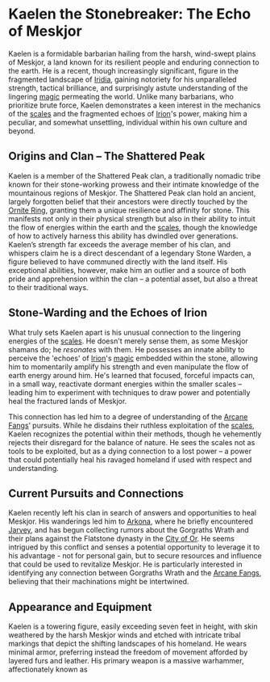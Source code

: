 # Kaelen the Stonebreaker: The Echo of Meskjor

Kaelen is a formidable barbarian hailing from the harsh, wind-swept plains of Meskjor, a land known for its resilient people and enduring connection to the earth. He is a recent, though increasingly significant, figure in the fragmented landscape of [Iridia](/geography/world/iridia.md), gaining notoriety for his unparalleled strength, tactical brilliance, and surprisingly astute understanding of the lingering [magic](/structure/mechanic/magic.md) permeating the world. Unlike many barbarians, who prioritize brute force, Kaelen demonstrates a keen interest in the mechanics of the [scales](/geography/landmark/scale.md) and the fragmented echoes of [Irion](/being/deity/irion.md)'s power, making him a peculiar, and somewhat unsettling, individual within his own culture and beyond.

## Origins and Clan – The Shattered Peak

Kaelen is a member of the Shattered Peak clan, a traditionally nomadic tribe known for their stone-working prowess and their intimate knowledge of the mountainous regions of Meskjor. The Shattered Peak clan hold an ancient, largely forgotten belief that their ancestors were directly touched by the [Ornite Ring](/geography/scale/ornite-ring.md), granting them a unique resilience and affinity for stone.  This manifests not only in their physical strength but also in their ability to intuit the flow of energies within the earth and the [scales](/geography/landmark/scale.md), though the knowledge of how to actively harness this ability has dwindled over generations. Kaelen’s strength far exceeds the average member of his clan, and whispers claim he is a direct descendant of a legendary Stone Warden, a figure believed to have communed directly with the land itself. His exceptional abilities, however, make him an outlier and a source of both pride and apprehension within the clan – a potential asset, but also a threat to their traditional ways.

## Stone-Warding and the Echoes of Irion

What truly sets Kaelen apart is his unusual connection to the lingering energies of the [scales](/geography/landmark/scale.md). He doesn't merely sense them, as some Meskjor shamans do; he *resonates* with them.  He possesses an innate ability to perceive the 'echoes' of [Irion](/being/deity/irion.md)'s [magic](/structure/mechanic/magic.md) embedded within the stone, allowing him to momentarily amplify his strength and even manipulate the flow of earth energy around him. He's learned that focused, forceful impacts can, in a small way, reactivate dormant energies within the smaller scales – leading him to experiment with techniques to draw power and potentially heal the fractured lands of Meskjor.

This connection has led him to a degree of understanding of the [Arcane Fangs](/structure/society/factions/arcane-fangs.md)’ pursuits. While he disdains their ruthless exploitation of the [scales](/geography/landmark/scale.md), Kaelen recognizes the potential within their methods, though he vehemently rejects their disregard for the balance of nature. He sees the scales not as tools to be exploited, but as a dying connection to a lost power – a power that could potentially heal his ravaged homeland if used with respect and understanding.

## Current Pursuits and Connections

Kaelen recently left his clan in search of answers and opportunities to heal Meskjor. His wanderings led him to [Arkona](/generated/city/arkona.md), where he briefly encountered [Jarvey](/being/character/jarvey.md), and has begun collecting rumors about the Gorgraths Wrath and their plans against the Flatstone dynasty in the [City of Or](/geography/settlement/city/city-of-or.md). He seems intrigued by this conflict and senses a potential opportunity to leverage it to his advantage - not for personal gain, but to secure resources and influence that could be used to revitalize Meskjor. He is particularly interested in identifying any connection between Gorgraths Wrath and the [Arcane Fangs](/structure/society/factions/arcane-fangs.md), believing that their machinations might be intertwined.

## Appearance and Equipment

Kaelen is a towering figure, easily exceeding seven feet in height, with skin weathered by the harsh Meskjor winds and etched with intricate tribal markings that depict the shifting landscapes of his homeland. He wears minimal armor, preferring instead the freedom of movement afforded by layered furs and leather.  His primary weapon is a massive warhammer, affectionately known as 
